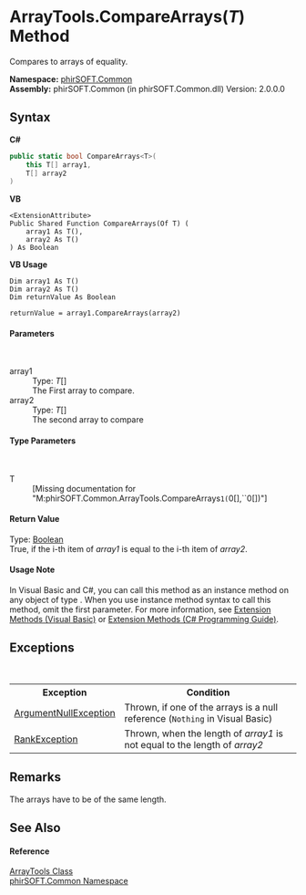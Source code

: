 # ArrayTools.CompareArrays(*T*) Method 
 

Compares to arrays of equality.

**Namespace:**&nbsp;<a href="e822f0a1-f524-76ce-c72d-9a62b8c4e673">phirSOFT.Common</a><br />**Assembly:**&nbsp;phirSOFT.Common (in phirSOFT.Common.dll) Version: 2.0.0.0

## Syntax

**C#**<br />
``` C#
public static bool CompareArrays<T>(
	this T[] array1,
	T[] array2
)

```

**VB**<br />
``` VB
<ExtensionAttribute>
Public Shared Function CompareArrays(Of T) ( 
	array1 As T(),
	array2 As T()
) As Boolean
```

**VB Usage**<br />
``` VB Usage
Dim array1 As T()
Dim array2 As T()
Dim returnValue As Boolean

returnValue = array1.CompareArrays(array2)
```


#### Parameters
&nbsp;<dl><dt>array1</dt><dd>Type: *T*[]<br />The First array to compare.</dd><dt>array2</dt><dd>Type: *T*[]<br />The second array to compare</dd></dl>

#### Type Parameters
&nbsp;<dl><dt>T</dt><dd>\[Missing <typeparam name="T"/> documentation for "M:phirSOFT.Common.ArrayTools.CompareArrays``1(``0[],``0[])"\]</dd></dl>

#### Return Value
Type: <a href="http://msdn2.microsoft.com/en-us/library/a28wyd50" target="_blank">Boolean</a><br />True, if the i-th item of *array1* is equal to the i-th item of *array2*.

#### Usage Note
In Visual Basic and C#, you can call this method as an instance method on any object of type . When you use instance method syntax to call this method, omit the first parameter. For more information, see <a href="http://msdn.microsoft.com/en-us/library/bb384936.aspx">Extension Methods (Visual Basic)</a> or <a href="http://msdn.microsoft.com/en-us/library/bb383977.aspx">Extension Methods (C# Programming Guide)</a>.

## Exceptions
&nbsp;<table><tr><th>Exception</th><th>Condition</th></tr><tr><td><a href="http://msdn2.microsoft.com/en-us/library/27426hcy" target="_blank">ArgumentNullException</a></td><td>Thrown, if one of the arrays is a null reference (`Nothing` in Visual Basic)</td></tr><tr><td><a href="http://msdn2.microsoft.com/en-us/library/dk917s00" target="_blank">RankException</a></td><td>Thrown, when the length of *array1* is not equal to the length of *array2*</td></tr></table>

## Remarks
The arrays have to be of the same length.

## See Also


#### Reference
<a href="57569303-b3dd-8201-fb50-fabefa82e02a">ArrayTools Class</a><br /><a href="e822f0a1-f524-76ce-c72d-9a62b8c4e673">phirSOFT.Common Namespace</a><br />